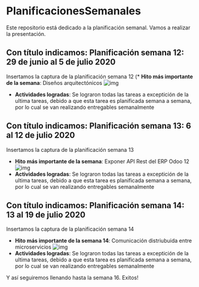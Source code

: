 # PlanificacionesSemanales
Este repositorio está dedicado a la planificación semanal. Vamos a realizar la presentación.
## Con título indicamos: Planificación semana 12: 29 de junio al 5 de julio 2020
Insertamos la captura de la planificación semana 12
(* **Hito más importante de la semana**: Diseños arquitectónicos
![img](Planificación/semana12.png)
* **Actividades logradas**: Se lograron todas las tareas a exceptición de la ultima tareas, debido a que esta tarea es planificada semana a semana, por lo cual se van realizando entregables semanalmente

## Con título indicamos: Planificación semana 13: 6 al 12 de julio 2020
Insertamos la captura de la planificación semana 13
* **Hito más importante de la semana**: Exponer API Rest del ERP Odoo 12
![img](Planificación/seman13.png)
* **Actividades logradas**: Se lograron todas las tareas a exceptición de la ultima tareas, debido a que esta tarea es planificada semana a semana, por lo cual se van realizando entregables semanalmente
## Con título indicamos: Planificación semana 14: 13 al 19 de julio 2020
Insertamos la captura de la planificación semana 14
* **Hito más importante de la semana 14**: Comunicación distriubuida entre microservicios
![img](Planificación/semana14.png)
* **Actividades logradas**: Se lograron todas las tareas a exceptición de la ultima tareas, debido a que esta tarea es planificada semana a semana, por lo cual se van realizando entregables semanalmente

Y así seguiremos llenando hasta la semana 16.
Exitos! 
